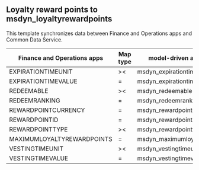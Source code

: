 ## Loyalty reward points to msdyn_loyaltyrewardpoints

This template synchronizes data between Finance and Operations apps and Common Data Service.

Finance and Operations apps | Map type | model-driven apps in Dynamics 365 | Default value
---|---|---|---
EXPIRATIONTIMEUNIT | >< | msdyn_expirationtimeunit | 
EXPIRATIONTIMEVALUE | = | msdyn_expirationtimevalue | 
REDEEMABLE | >< | msdyn_redeemable | 
REDEEMRANKING | = | msdyn_redeemranking | 
REWARDPOINTCURRENCY | = | msdyn_rewardpointcurrency.isocurrencycode | 
REWARDPOINTID | = | msdyn_rewardpointid | 
REWARDPOINTTYPE | >< | msdyn_rewardpointtype | 
MAXIMUMLOYALTYREWARDPOINTS | = | msdyn_maximumloyaltyrewardpoints | 
VESTINGTIMEUNIT | >< | msdyn_vestingtimeunit | 
VESTINGTIMEVALUE | = | msdyn_vestingtimevalue | 

